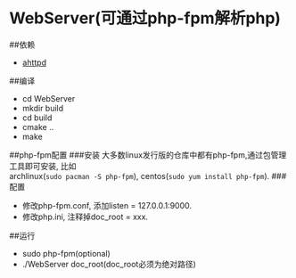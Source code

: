 WebServer(可通过php-fpm解析php)
==============================

##依赖
- [ahttpd](https://github.com/lucklove/ahttpd)

##编译
- cd WebServer
- mkdir build
- cd build
- cmake ..
- make

##php-fpm配置
###安装
  大多数linux发行版的仓库中都有php-fpm,通过包管理工具即可安装, 比如   
archlinux(`sudo pacman -S php-fpm`), centos(`sudo yum install php-fpm`).
###配置
- 修改php-fpm.conf, 添加listen = 127.0.0.1:9000.
- 修改php.ini, 注释掉doc_root = xxx.

##运行
- sudo php-fpm(optional)
- ./WebServer doc_root(doc_root必须为绝对路径)
